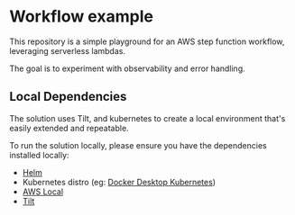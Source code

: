 # Workflow example
This repository is a simple playground for an AWS step function workflow, leveraging serverless
lambdas. 

The goal is to experiment with observability and error handling.


## Local Dependencies
The solution uses Tilt, and kubernetes to create a local environment that's easily extended and repeatable.

To run the solution locally, please ensure you have the dependencies installed locally:

- [Helm](https://helm.sh/)
- Kubernetes distro (eg: [Docker Desktop Kubernetes](https://www.docker.com/products/kubernetes/))
- [AWS Local](https://github.com/localstack/awscli-local)
- [Tilt](https://tilt.dev/)
